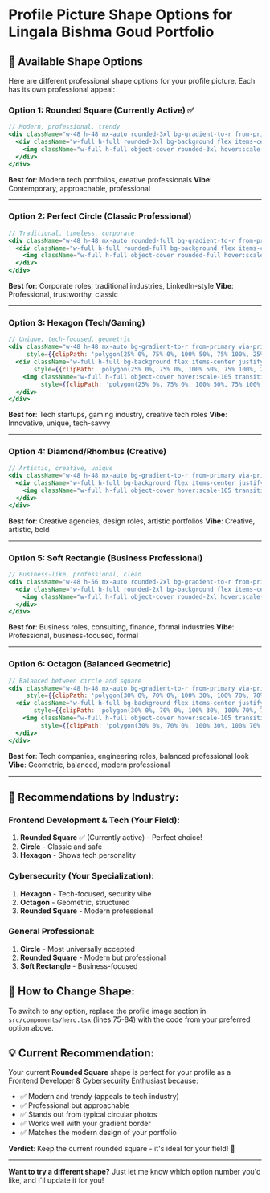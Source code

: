 # Profile Picture Shape Options for Lingala Bishma Goud Portfolio

## 🎨 **Available Shape Options**

Here are different professional shape options for your profile picture. Each has its own professional appeal:

### **Option 1: Rounded Square (Currently Active) ✅**
```jsx
// Modern, professional, trendy
<div className="w-48 h-48 mx-auto rounded-3xl bg-gradient-to-r from-primary via-primary/80 to-secondary p-1 shadow-2xl">
  <div className="w-full h-full rounded-3xl bg-background flex items-center justify-center overflow-hidden shadow-inner">
    <img className="w-full h-full object-cover rounded-3xl hover:scale-105 transition-transform duration-300" />
  </div>
</div>
```
**Best for**: Modern tech portfolios, creative professionals
**Vibe**: Contemporary, approachable, professional

---

### **Option 2: Perfect Circle (Classic Professional)**
```jsx
// Traditional, timeless, corporate
<div className="w-48 h-48 mx-auto rounded-full bg-gradient-to-r from-primary via-primary/80 to-secondary p-1 shadow-2xl">
  <div className="w-full h-full rounded-full bg-background flex items-center justify-center overflow-hidden shadow-inner">
    <img className="w-full h-full object-cover rounded-full hover:scale-105 transition-transform duration-300" />
  </div>
</div>
```
**Best for**: Corporate roles, traditional industries, LinkedIn-style
**Vibe**: Professional, trustworthy, classic

---

### **Option 3: Hexagon (Tech/Gaming)**
```jsx
// Unique, tech-focused, geometric
<div className="w-48 h-48 mx-auto bg-gradient-to-r from-primary via-primary/80 to-secondary p-1 shadow-2xl" 
     style={{clipPath: 'polygon(25% 0%, 75% 0%, 100% 50%, 75% 100%, 25% 100%, 0% 50%)'}}>
  <div className="w-full h-full bg-background flex items-center justify-center overflow-hidden shadow-inner"
       style={{clipPath: 'polygon(25% 0%, 75% 0%, 100% 50%, 75% 100%, 25% 100%, 0% 50%)'}}>
    <img className="w-full h-full object-cover hover:scale-105 transition-transform duration-300"
         style={{clipPath: 'polygon(25% 0%, 75% 0%, 100% 50%, 75% 100%, 25% 100%, 0% 50%)'}} />
  </div>
</div>
```
**Best for**: Tech startups, gaming industry, creative tech roles
**Vibe**: Innovative, unique, tech-savvy

---

### **Option 4: Diamond/Rhombus (Creative)**
```jsx
// Artistic, creative, unique
<div className="w-48 h-48 mx-auto bg-gradient-to-r from-primary via-primary/80 to-secondary p-1 shadow-2xl transform rotate-45">
  <div className="w-full h-full bg-background flex items-center justify-center overflow-hidden shadow-inner">
    <img className="w-full h-full object-cover hover:scale-105 transition-transform duration-300 transform -rotate-45" />
  </div>
</div>
```
**Best for**: Creative agencies, design roles, artistic portfolios
**Vibe**: Creative, artistic, bold

---

### **Option 5: Soft Rectangle (Business Professional)**
```jsx
// Business-like, professional, clean
<div className="w-48 h-56 mx-auto rounded-2xl bg-gradient-to-r from-primary via-primary/80 to-secondary p-1 shadow-2xl">
  <div className="w-full h-full rounded-2xl bg-background flex items-center justify-center overflow-hidden shadow-inner">
    <img className="w-full h-full object-cover rounded-2xl hover:scale-105 transition-transform duration-300" />
  </div>
</div>
```
**Best for**: Business roles, consulting, finance, formal industries
**Vibe**: Professional, business-focused, formal

---

### **Option 6: Octagon (Balanced Geometric)**
```jsx
// Balanced between circle and square
<div className="w-48 h-48 mx-auto bg-gradient-to-r from-primary via-primary/80 to-secondary p-1 shadow-2xl"
     style={{clipPath: 'polygon(30% 0%, 70% 0%, 100% 30%, 100% 70%, 70% 100%, 30% 100%, 0% 70%, 0% 30%)'}}>
  <div className="w-full h-full bg-background flex items-center justify-center overflow-hidden shadow-inner"
       style={{clipPath: 'polygon(30% 0%, 70% 0%, 100% 30%, 100% 70%, 70% 100%, 30% 100%, 0% 70%, 0% 30%)'}}>
    <img className="w-full h-full object-cover hover:scale-105 transition-transform duration-300"
         style={{clipPath: 'polygon(30% 0%, 70% 0%, 100% 30%, 100% 70%, 70% 100%, 30% 100%, 0% 70%, 0% 30%)'}} />
  </div>
</div>
```
**Best for**: Tech companies, engineering roles, balanced professional look
**Vibe**: Geometric, balanced, modern professional

---

## 🎯 **Recommendations by Industry:**

### **Frontend Development & Tech (Your Field):**
1. **Rounded Square** ✅ (Currently active) - Perfect choice!
2. **Circle** - Classic and safe
3. **Hexagon** - Shows tech personality

### **Cybersecurity (Your Specialization):**
1. **Hexagon** - Tech-focused, security vibe
2. **Octagon** - Geometric, structured
3. **Rounded Square** - Modern professional

### **General Professional:**
1. **Circle** - Most universally accepted
2. **Rounded Square** - Modern but professional
3. **Soft Rectangle** - Business-focused

## 🔄 **How to Change Shape:**

To switch to any option, replace the profile image section in `src/components/hero.tsx` (lines 75-84) with the code from your preferred option above.

## 💡 **Current Recommendation:**

Your current **Rounded Square** shape is perfect for your profile as a Frontend Developer & Cybersecurity Enthusiast because:
- ✅ Modern and trendy (appeals to tech industry)
- ✅ Professional but approachable
- ✅ Stands out from typical circular photos
- ✅ Works well with your gradient border
- ✅ Matches the modern design of your portfolio

**Verdict**: Keep the current rounded square - it's ideal for your field! 🎉

---

**Want to try a different shape?** Just let me know which option number you'd like, and I'll update it for you!
